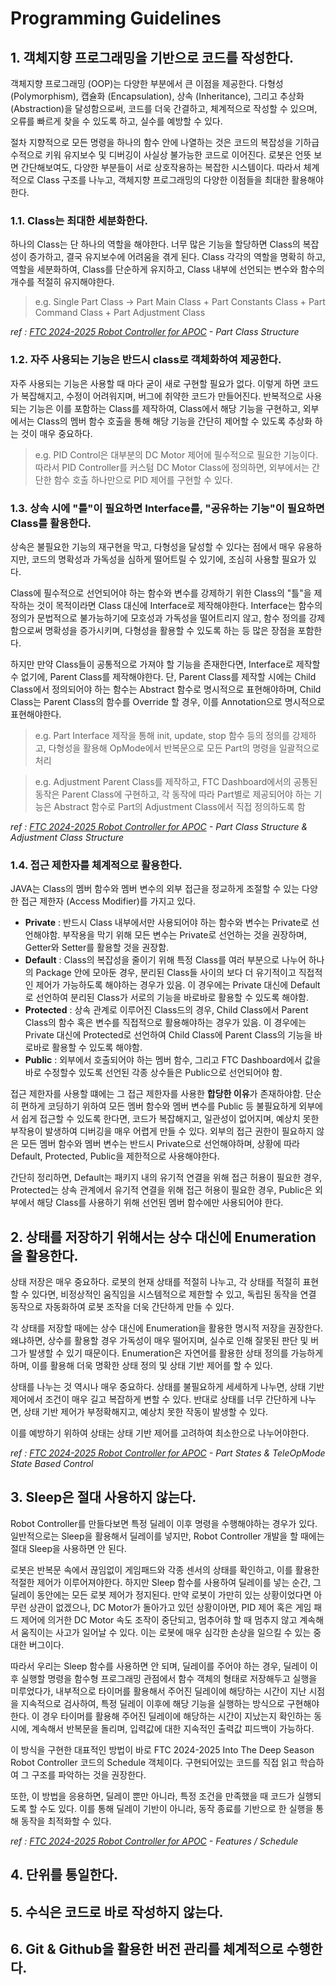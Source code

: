 # Programming Guidelines

## 1. 객체지향 프로그래밍을 기반으로 코드를 작성한다.
객체지향 프로그래밍 (OOP)는 다양한 부분에서 큰 이점을 제공한다. 다형성 (Polymorphism), 캡슐화 (Encapsulation), 상속 (Inheritance), 그리고 추상화 (Abstraction)을 달성함으로써,
코드를 더욱 간결하고, 체계적으로 작성할 수 있으며, 오류를 빠르게 찾을 수 있도록 하고, 실수를 예방할 수 있다.

절차 지향적으로 모든 명령을 하나의 함수 안에 나열하는 것은 코드의 복잡성을 기하급수적으로 키워 유지보수 및 디버깅이 사실상 불가능한 코드로 이어진다.
로봇은 언뜻 보면 간단해보여도, 다양한 부분들이 서로 상호작용하는 복잡한 시스템이다. 따라서 체계적으로 Class 구조를 나누고, 객체지향 프로그래밍의 다양한 이점들을 최대한 활용해야한다.

### 1.1. Class는 최대한 세분화한다.
하나의 Class는 단 하나의 역할을 해야한다. 너무 많은 기능을 할당하면 Class의 복잡성이 증가하고, 결국 유지보수에 어려움을 겪게 된다. 
Class 각각의 역할을 명확히 하고, 역할을 세분화하여, Class를 단순하게 유지하고, Class 내부에 선언되는 변수와 함수의 개수를 적절히 유지해야한다.

> e.g. Single Part Class → Part Main Class + Part Constants Class + Part Command Class + Part Adjustment Class

*ref : [FTC 2024-2025 Robot Controller for APOC](https://github.com/TALOS-25309/FTC2024-2025_RobotController_V2) - Part Class Structure*

### 1.2. 자주 사용되는 기능은 반드시 class로 객체화하여 제공한다.
자주 사용되는 기능은 사용할 때 마다 굳이 새로 구현할 필요가 없다. 이렇게 하면 코드가 복잡해지고, 수정이 어려워지며, 버그에 취약한 코드가 만들어진다.
반복적으로 사용되는 기능은 이를 포함하는 Class를 제작하여, Class에서 해당 기능을 구현하고, 외부에서는 Class의 멤버 함수 호출을 통해 해당 기능을 간단히 제어할 수 있도록 추상화 하는 것이 매우 중요하다.

> e.g. PID Control은 대부분의 DC Motor 제어에 필수적으로 필요한 기능이다. 따라서 PID Controller를 커스텀 DC Motor Class에 정의하면, 외부에서는 간단한 함수 호출 하나만으로 PID 제어를 구현할 수 있다.

### 1.3. 상속 시에 "틀"이 필요하면 Interface를, "공유하는 기능"이 필요하면 Class를 활용한다.
상속은 불필요한 기능의 재구현을 막고, 다형성을 달성할 수 있다는 점에서 매우 유용하지만, 코드의 명확성과 가독성을 심하게 떨어트릴 수 있기에, 조심히 사용할 필요가 있다.

Class에 필수적으로 선언되어야 하는 함수와 변수를 강제하기 위한 Class의 "틀"을 제작하는 것이 목적이라면 Class 대신에 Interface로 제작해야한다.
Interface는 함수의 정의가 문법적으로 불가능하기에 모호성과 가독성을 떨어트리지 않고, 함수 정의를 강제함으로써 명확성을 증가시키며, 다형성을 활용할 수 있도록 하는 등 많은 장점을 포함한다.

하지만 만약 Class들이 공통적으로 가져야 할 기능을 존재한다면, Interface로 제작할 수 없기에, Parent Class를 제작해야한다.
단, Parent Class를 제작할 시에는 Child Class에서 정의되어야 하는 함수는 Abstract 함수로 명시적으로 표현해야하며,
Child Class는 Parent Class의 함수를 Override 할 경우, 이를 Annotation으로 명시적으로 표현해야한다.

> e.g. Part Interface 제작을 통해 init, update, stop 함수 등의 정의를 강제하고, 다형성을 활용해 OpMode에서 반복문으로 모든 Part의 명령을 일괄적으로 처리

> e.g. Adjustment Parent Class를 제작하고, FTC Dashboard에서의 공통된 동작은 Parent Class에 구현하고, 각 동작에 따라 Part별로 제공되어야 하는 기능은 Abstract 함수로 Part의 Adjustment Class에서 직접 정의하도록 함

*ref : [FTC 2024-2025 Robot Controller for APOC](https://github.com/TALOS-25309/FTC2024-2025_RobotController_V2) - Part Class Structure & Adjustment Class Structure*

### 1.4. 접근 제한자를 체계적으로 활용한다.
JAVA는 Class의 멤버 함수와 멤버 변수의 외부 접근을 정교하게 조절할 수 있는 다양한 접근 제한자 (Access Modifier)를 가지고 있다.

* __Private__ : 반드시 Class 내부에서만 사용되어야 하는 함수와 변수는 Private로 선언해야함. 부작용을 막기 위해 모든 변수는 Private로 선언하는 것을 권장하며, Getter와 Setter를 활용할 것을 권장함.
* __Default__ : Class의 복잡성을 줄이기 위해 특정 Class를 여러 부분으로 나누어 하나의 Package 안에 모아둔 경우, 분리된 Class들 사이의 보다 더 유기적이고 직접적인 제어가 가능하도록 해야하는 경우가 있음. 이 경우에는 Private 대신에 Default로 선언하여 분리된 Class가 서로의 기능을 바로바로 활용할 수 있도록 해야함.
* __Protected__ : 상속 관계로 이루어진 Class드의 경우, Child Class에서 Parent Class의 함수 혹은 변수를 직접적으로 활용해야하는 경우가 있음. 이 경우에는 Private 대신에 Protected로 선언하여 Child Class에 Parent Class의 기능을 바로바로 활용할 수 있도록 해야함.
* __Public__ : 외부에서 호출되어야 하는 멤버 함수, 그리고 FTC Dashboard에서 값을 바로 수정할수 있도록 선언된 각종 상수들은 Public으로 선언되어야 함.

접근 제한자를 사용할 떄에는 그 접근 제한자를 사용한 **합당한 이유**가 존재하야함. 단순히 편하게 코딩하기 위하여 모든 멤버 함수와 멤버 변수를 Public 등 불필요하게 외부에서 쉽게 접근할 수 있도록 한다면, 코드가 복잡해지고, 일관성이 없어지며,
예상치 못한 부작용이 발생하여 디버깅을 매우 어렵게 만들 수 있다. 외부의 접근 권한이 필요하지 않은 모든 멤버 함수와 멤버 변수는 반드시 Private으로 선언해야하며, 상황에 따라 Default, Protected, Public을 제한적으로 사용해야한다.

간단히 정리하면, Default는 패키지 내의 유기적 연결을 위해 접근 허용이 필요한 경우, Protected는 상속 관계에서 유기적 연결을 위해 접근 허용이 필요한 경우, Public은 외부에서 해당 Class를 사용하기 위해 선언된 멤버 함수에만 사용되어야 한다.

## 2. 상태를 저장하기 위해서는 상수 대신에 Enumeration을 활용한다.
상태 저장은 매우 중요하다. 로봇의 현재 상태를 적절히 나누고, 각 상태를 적절히 표현할 수 있다면, 비정상적인 움직임을 시스템적으로 제한할 수 있고, 독립된 동작을 연결 동작으로 자동화하여 로봇 조작을 더욱 간단하게 만들 수 있다.

각 상태를 저장할 때에는 상수 대신에 Enumeration을 활용한 명시적 저장을 권장한다. 왜냐하면, 상수를 활용할 경우 가독성이 매우 떨어지며, 실수로 인해 잘못된 판단 및 버그가 발생할 수 있기 때문이다.
Enumeration은 자연어를 활용한 상태 정의를 가능하게 하며, 이를 활용해 더욱 명확한 상태 정의 및 상태 기반 제어를 할 수 있다.

상태를 나누는 것 역시나 매우 중요하다. 상태를 불필요하게 세세하게 나누면, 상태 기반 제어에서 조건이 매우 길고 복잡하게 변할 수 있다.
반대로 상태를 너무 간단하게 나누면, 상태 기반 제어가 부정확해지고, 예상치 못한 작동이 발생할 수 있다.

이를 예방하기 위하여 상태는 상태 기반 제어를 고려하여 최소한으로 나누어야한다.

*ref : [FTC 2024-2025 Robot Controller for APOC](https://github.com/TALOS-25309/FTC2024-2025_RobotController_V2) - Part States & TeleOpMode State Based Control*

## 3. Sleep은 절대 사용하지 않는다.
Robot Controller를 만들다보면 특정 딜레이 이후 명령을 수행해야하는 경우가 있다. 일반적으로는 Sleep을 활용해서 딜레이를 넣지만, Robot Controller 개발을 할 때에는 절대 Sleep을 사용하면 안 된다.

로봇은 반복문 속에서 끊임없이 게임패드와 각종 센서의 상태를 확인하고, 이를 활용한 적절한 제어가 이루어져야한다. 하지만 Sleep 함수를 사용하여 딜레이를 넣는 순간, 그 딜레이 동안에는 모든 로봇 제어가 정지된다.
만약 로봇이 가만히 있는 상황이었다면 아무런 상관이 없겠으나, DC Motor가 돌아가고 있던 상황이아면, PID 제어 혹은 게임 패드 제어에 의거한 DC Motor 속도 조작이 중단되고, 멈추어햐 할 때 멈추지 않고 계속해서 움직이는 사고가 일어날 수 있다.
이는 로봇에 매우 심각한 손상을 일으킬 수 있는 중대한 버그이다. 

따라서 우리는 Sleep 함수를 사용하면 안 되며, 딜레이를 주어야 하는 경우, 딜레이 이후 실행할 명령을 함수형 프로그래밍 관점에서 함수 객체의 형태로 저장해두고 실행을 미루었다가,
내부적으로 타이머를 활용해서 주어진 딜레이에 해당하는 시간이 지난 시점을 지속적으로 검사하여, 특정 딜레이 이후에 해당 기능을 실행하는 방식으로 구현해야 한다. 
이 경우 타이머를 활용해 주어진 딜레이에 해당하는 시간이 지났는지 확인하는 동시에, 계속해서 반복문을 돌리며, 입력값에 대한 지속적인 출력값 피드백이 가능하다.

이 방식을 구현한 대표적인 방법이 바로 FTC 2024-2025 Into The Deep Season Robot Controller 코드의 Schedule 객체이다.
구현되어있는 코드를 직접 읽고 학습하여 그 구조를 파악하는 것을 권장한다.

또한, 이 방법을 응용하면, 딜레이 뿐만 아니라, 특정 조건을 만족했을 때 코드가 실행되도록 할 수도 있다.
이를 통해 딜레이 기반이 아니라, 동작 종료를 기반으로 한 실행을 통해 동작을 최적화할 수 있다.

*ref : [FTC 2024-2025 Robot Controller for APOC](https://github.com/TALOS-25309/FTC2024-2025_RobotController_V2) - Features / Schedule*

## 4. 단위를 통일한다.

## 5. 수식은 코드로 바로 작성하지 않는다.

## 6. Git & Github을 활용한 버전 관리를 체계적으로 수행한다.
